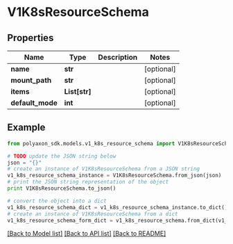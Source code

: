 # V1K8sResourceSchema


## Properties
Name | Type | Description | Notes
------------ | ------------- | ------------- | -------------
**name** | **str** |  | [optional] 
**mount_path** | **str** |  | [optional] 
**items** | **List[str]** |  | [optional] 
**default_mode** | **int** |  | [optional] 

## Example

```python
from polyaxon_sdk.models.v1_k8s_resource_schema import V1K8sResourceSchema

# TODO update the JSON string below
json = "{}"
# create an instance of V1K8sResourceSchema from a JSON string
v1_k8s_resource_schema_instance = V1K8sResourceSchema.from_json(json)
# print the JSON string representation of the object
print V1K8sResourceSchema.to_json()

# convert the object into a dict
v1_k8s_resource_schema_dict = v1_k8s_resource_schema_instance.to_dict()
# create an instance of V1K8sResourceSchema from a dict
v1_k8s_resource_schema_form_dict = v1_k8s_resource_schema.from_dict(v1_k8s_resource_schema_dict)
```
[[Back to Model list]](../README.md#documentation-for-models) [[Back to API list]](../README.md#documentation-for-api-endpoints) [[Back to README]](../README.md)



